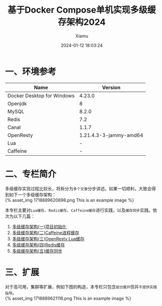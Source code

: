 ﻿---
layout: post
title: 基于Docker Compose单机实现多级缓存架构2024
date: 2024-01-12 18:03:24
author: 'Xiamu'
cover: /2024/01/12/2024-H1/2024-01-12-18-03-24/1718889621116.png
thumbnail: /2024/01/12/2024-H1/2024-01-12-18-03-24/1718889621116.png
tags:
- docker
- 缓存
- 架构
categories:
- 
  - SpringCloud
  - 多级缓存架构

---


# 一、环境参考

|            Name            |        Version         |
|----------------------------|------------------------|
| Docker Desktop for Windows | 4.23.0                 |
| Openjdk                    | 8                      |
| MySQL                      | 8.2.0                  |
| Redis                      | 7.2                    |
| Canal                      | 1.1.7                  |
| OpenResty                  | 1.21.4.3-3-jammy-amd64 |
| Lua                        | -                      |
| Caffeine                   | -                      |

# 二、专栏简介

多级缓存实现过程比较长，将拆分为`多个文章`分步讲述。如果一切顺利，大致会得到如下一个多级缓存架构：  
{% asset_img 1718889620898.png This is an example image %}

本专栏主要对`Lua缓存`、`Redis缓存`、`Caffeine缓存`进行实践，以及`缓存同步`实践。依次为以下几篇：

1. [多级缓存架构(一)项目初始化](https://blog.csdn.net/m0_51390969/article/details/135539092?spm=1001.2014.3001.5502)
2. [多级缓存架构(二)Caffeine进程缓存](https://blog.csdn.net/m0_51390969/article/details/135545430?spm=1001.2014.3001.5502)
3. [多级缓存架构(三)OpenResty Lua缓存](https://blog.csdn.net/m0_51390969/article/details/135547112?spm=1001.2014.3001.5502)
4. [多级缓存架构(四)Redis缓存](https://blog.csdn.net/m0_51390969/article/details/135549747?spm=1001.2014.3001.5502)
5. [多级缓存架构(五)缓存同步](https://blog.csdn.net/m0_51390969/article/details/135557011?spm=1001.2014.3001.5502)

# 三、扩展

对于高可用，集群等扩展，例如下图的构造，本专栏只包含`部分展开`但并`不提供实践指导`。  
{% asset_img 1718889621116.png This is an example image %}

